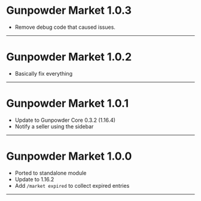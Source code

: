 # Gunpowder Market 1.0.3

- Remove debug code that caused issues.

---
# Gunpowder Market 1.0.2

- Basically fix everything

---

# Gunpowder Market 1.0.1

- Update to Gunpowder Core 0.3.2 (1.16.4)
- Notify a seller using the sidebar

---
# Gunpowder Market 1.0.0

- Ported to standalone module
- Update to 1.16.2
- Add `/market expired` to collect expired entries

---
